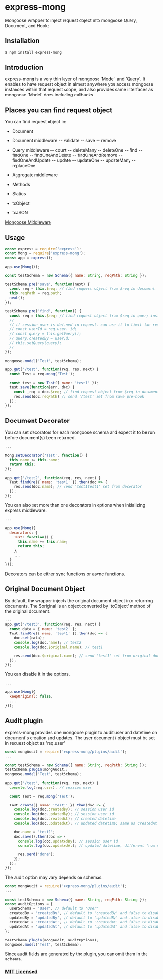 # express-mong

Mongoose wrapper to inject request object into mongoose Query, Document, and Hooks

## Installation
```sh
$ npm install express-mong
```

## Introduction

express-mong is a very thin layer of mongoose 'Model' and 'Query'.
It enables to have request object in almost anywhere you access mongoose instances within that request scope,
and also provides same interfaces as mongoose 'Model' does including callbacks.

## Places you can find request object

You can find request object in:
- Document

- Document middleware
-- validate
-- save
-- remove

- Query middleware
-- count
-- deleteMany
-- deleteOne
-- find
-- findOne
-- findOneAndDelete
-- findOneAndRemove
-- findOneAndUpdate
-- update
-- updateOne
-- updateMany
-- replaceOne

- Aggregate middleware

- Methods
- Statics
- toObject
- toJSON

[Mongoose Middleware](https://mongoosejs.com/docs/middleware.html)

## Usage
```js
const express = require('express');
const Mong = require('express-mong');
const app = express();

app.use(Mong());

const testSchema = new Schema({ name: String, reqPath: String });

testSchema.pre('save', function(next) {
  const req = this.$req; // find request object from $req in document
  this.reqPath = req.path;
  next();
});

testSchema.pre('find', function() {
  const req = this.$req; // find request object from $req in query instance
  //
  // if session user is defined in request, can use it to limit the result
  // const userId = req.user._id;
  // const query = this.getQuery();
  // query.createdBy = userId;
  // this.setQuery(query);
  //
});

mongoose.model('Test', testSchema);

app.get('/test', function(req, res, next) {
  const Test = req.mong('Test');

  const test = new Test({ name: 'test1' });
  test.save(function(err, doc) {
    const _req = doc.$req; // find request object from $req in document
    res.send(doc.reqPath) // send '/test' set from save pre-hook
  });
});
```

## Document Decorator

You can set decorators for each mongoose schema and expect it to be run before document(s) been returned.

```js
...

Mong.setDecorator('Test', function() {
  this.name += this.name;
  return this;
});

app.get('/test2', function(req, res, next) {
  Test.findOne({ name: 'test1' }).then(doc => {
    res.send(doc.name); // send 'test1test1' set from decorator
  });
});
```

You can also set more than one decorators in options when initializing express middleware.

```js
...

app.use(Mong({
  decorators: {
    Test: function() {
      this.name += this.name;
      return this;
    },
    ...
  }
}));
```

Decorators can be either sync functions or async functions.

## Original Document Object

By default, the wrapper injects the original document object into returning documents.
The $original is an object converted by 'toObject' method of the original document.

```js
...
app.get('/test3', function(req, res, next) {
  const data = { name: 'test2' };
  Test.findOne({ name: 'test1' }).then(doc => {
    doc.set(data);
    console.log(doc.name); // test2
    console.log(doc.$original.name); // test1

    res.send(doc.$original.name); // send 'test1' set from original document object
  });
});
```
You can disable it in the options.

```js
...

app.use(Mong({
  keepOriginal: false,
  ...
}));
```

## Audit plugin

express-mong provides one mongoose plugin to audit user and datetime on document's creation and updates.
The user document / object must be set in request object as 'req.user'.

```js
const mongAudit = require('express-mong/plugins/audit');
...

const testSchema = new Schema({ name: String, reqPath: String });
testSchema.plugin(mongAudit);
mongoose.model('Test', testSchema);

app.get('/test', function(req, res, next) {
  console.log(req.user); // session user

  const Test = req.mong('Test');

  Test.create({ name: 'test1' }).then(doc => {
    console.log(doc.createdBy); // session user id
    console.log(doc.updatedBy); // session user id
    console.log(doc.createdAt); // created datetime
    console.log(doc.updatedAt); // updated datetime; same as createdAt

    doc.name = 'test2';
    doc.save().then(doc => {
      console.log(doc.updatedBy); // session user id
      console.log(doc.updatedAt); // updated datetime; different from createdAt

      res.send('done');
    });
  });
});
```

The audit option may vary depends on schemas.

```js
const mongAudit = require('express-mong/plugins/audit');
...

const testSchema = new Schema({ name: String, reqPath: String });
const auditOptions = {
  userSchema = 'User', // default to 'User'
  createdBy = 'createdBy', // default to 'createdBy' and false to disable the field
  updatedBy = 'updatedBy', // default to 'updatedBy' and false to disable the field
  createdAt = 'createdAt', // default to 'createdAt' and false to disable the field
  updatedAt = 'updatedAt', // default to 'updatedAt' and false to disable the field
};

testSchema.plugin(mongAudit, auditOptions);
mongoose.model('Test', testSchema);

```
Since audit fields are generated by the plugin, you can omit them in the schema.

### [MIT Licensed](LICENSE)
